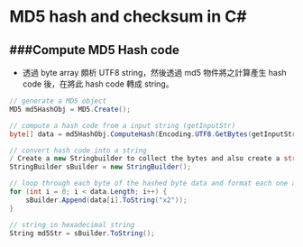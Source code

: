 # MD5 hash and checksum in C#

<script type="text/javascript" src="../js/general.js"></script>

###Compute MD5 Hash code
---

* 透過 byte array 頗析 UTF8 string，然後透過 md5 物件將之計算產生 hash code 後，在將此 hash code 轉成 string。

```csharp
// generate a MD5 object
MD5 md5HashObj = MD5.Create();

// compute a hash code from a input string (getInputStr)
byte[] data = md5HashObj.ComputeHash(Encoding.UTF8.GetBytes(getInputStr));

// convert hash code into a string
/ Create a new Stringbuilder to collect the bytes and also create a string
StringBuilder sBuilder = new StringBuilder();

// loop through each byte of the hashed byte data and format each one as a hexadecimal string.
for (int i = 0; i < data.Length; i++) {
    sBuilder.Append(data[i].ToString("x2"));
}

// string in hexadecimal string
String md5Str = sBuilder.ToString();
```